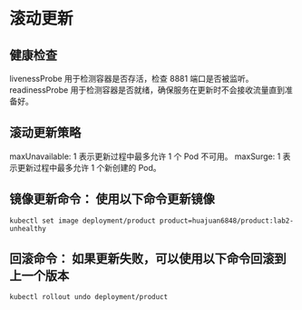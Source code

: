 # 滚动更新

## 健康检查

livenessProbe 用于检测容器是否存活，检查 8881 端口是否被监听。
readinessProbe 用于检测容器是否就绪，确保服务在更新时不会接收流量直到准备好。

## 滚动更新策略

maxUnavailable: 1 表示更新过程中最多允许 1 个 Pod 不可用。
maxSurge: 1 表示更新过程中最多允许 1 个新创建的 Pod。

## 镜像更新命令： 使用以下命令更新镜像

    kubectl set image deployment/product product=huajuan6848/product:lab2-unhealthy

## 回滚命令： 如果更新失败，可以使用以下命令回滚到上一个版本

    kubectl rollout undo deployment/product
